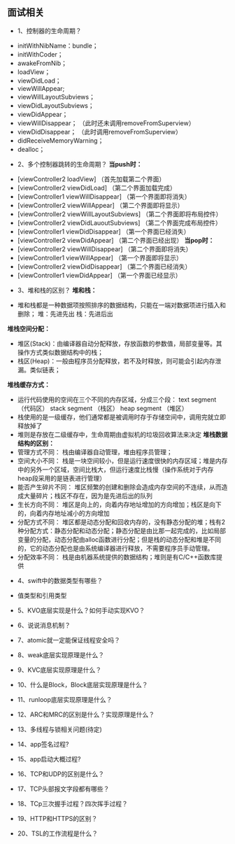 ## 面试相关

* 1、控制器的生命周期？
- initWithNibName：bundle；
- initWithCoder；
- awakeFromNib；
- loadView；
- viewDidLoad；
- viewWillAppear;
- viewWillLayoutSubviews；
- viewDidLayoutSubviews；
- viewDidAppear；
- viewWillDisappear； （此时还未调用removeFromSuperview）
- viewDidDisappear；  （此时调用removeFromSuperview）
- didReceiveMemoryWarning；
- dealloc；

* 2、多个控制器跳转的生命周期？
**当push时：**
- [viewController2 loadView]    （首先加载第二个界面）
- [viewController2 viewDidLoad] （第二个界面加载完成）
- [viewController1 viewWillDisappear] （第一个界面即将消失）
- [viewController2 viewWillAppear] （第二个界面即将显示）
- [viewController2 viewWillLayoutSubviews] （第二个界面即将布局控件）
- [viewController2 viewDidLauoutSubviews] （第二个界面完成布局控件）
- [viewController1 viewDidDisappear] （第一个界面已经消失）
- [viewController2 viewDidAppear] （第二个界面已经出现）
**当pop时：**
- [viewController2 viewWillDisappear] （第二个界面即将消失）
- [viewController1 viewWillAppear] （第一个界面即将显示）
- [viewController2 viewDidDisappear] （第二个界面已经消失）
- [viewController1 viewDidAppear] （第一个界面已经显示）

* 3、堆和栈的区别？
**堆和栈：**
- 堆和栈都是一种数据项按照排序的数据结构，只能在一端对数据项进行插入和删除；
堆：先进先出
栈：先进后出

**堆栈空间分配：**
- 堆区(Stack)：由编译器自动分配释放，存放函数的参数值，局部变量等。其操作方式类似数据结构中的栈；
- 栈区(Heap)：一般由程序员分配释放，若不及时释放，则可能会引起内存泄漏。类似链表；

**堆栈缓存方式：**
- 运行代码使用的空间在三个不同的内存区域，分成三个段：
text segment  （代码区）
stack segment  （栈区）
heap segment  （堆区）
- 栈使用的是一级缓存，他们通常都是被调用时存于存储空间中，调用完就立即释放掉了
- 堆则是存放在二级缓存中，生命周期由虚拟机的垃圾回收算法来决定
**堆栈数据结构的区别：**
- 管理方式不同：
栈由编译器自动管理，堆由程序员管理；
- 空间大小不同：
栈是一块空间较小，但是运行速度很快的内存区域；堆是内存中的另外一个区域，空间比栈大，但运行速度比栈慢（操作系统对于内存heap段采用的是链表进行管理）
- 能否产生碎片不同：
堆区频繁的创建和删除会造成内存空间的不连续，从而造成大量碎片；栈区不存在，因为是先进后出的队列
- 生长方向不同：
堆区是向上的，向着内存地址增加的方向增加；栈区是向下的，向着内存地址减小的方向增加
- 分配方式不同：
堆区都是动态分配和回收内存的，没有静态分配的堆；栈有2种分配方式：静态分配和动态分配；静态分配是由比那一起完成的，比如局部变量的分配，动态分配由alloc函数进行分配；但是栈的动态分配和堆是不同的，它的动态分配也是由系统编译器进行释放，不需要程序员手动管理。
- 分配效率不同：
栈是由机器系统提供的数据结构；堆则是有C/C++函数库提供

* 4、swift中的数据类型有哪些？
- 值类型和引用类型


* 5、KVO底层实现是什么？如何手动实现KVO？

* 6、说说消息机制？

* 7、atomic就一定能保证线程安全吗？

* 8、weak底层实现原理是什么？

* 9、KVC底层实现原理是什么？

* 10、什么是Block，Block底层实现原理是什么？

* 11、runloop底层实现原理是什么？

* 12、ARC和MRC的区别是什么？实现原理是什么？

* 13、多线程与锁相关问题(待定)

* 14、app签名过程?

* 15、app启动大概过程?

* 16、TCP和UDP的区别是什么？

* 17、TCP头部报文字段都有哪些？

* 18、TCp三次握手过程？四次挥手过程？

* 19、HTTP和HTTPS的区别？

* 20、TSL的工作流程是什么？
